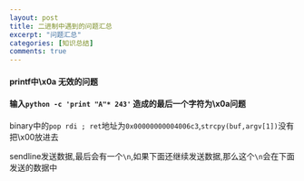 ```yaml
---
layout: post
title: 二进制中遇到的问题汇总
excerpt: "问题汇总"
categories: [知识总结]
comments: true
---
```


#### printf中\x0a 无效的问题

#### 输入`python -c 'print "A"* 243'` 造成的最后一个字符为\x0a问题

binary中的`pop rdi ; ret`地址为`0x00000000004006c3`,`strcpy(buf,argv[1])`没有把\x00放进去

sendline发送数据,最后会有一个`\n`,如果下面还继续发送数据,那么这个`\n`会在下面发送的数据中